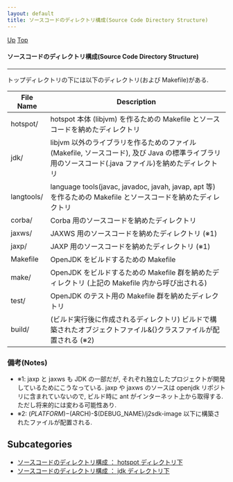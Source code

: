 ```yaml
---
layout: default
title: ソースコードのディレクトリ構成(Source Code Directory Structure)
---
```

[Up](../index.html) [Top](../index.html)

#### ソースコードのディレクトリ構成(Source Code Directory Structure)

--- 


トップディレクトリの下には以下のディレクトリ(および Makefile)がある.

<!-- Turn-ON: (orgtbl-mode 1), Turn-OFF: (orgtbl-mode -1) -->
<!-- BEGIN RECEIVE ORGTBL table29770T6K -->
| File Name | Description |
|---|---|
| hotspot/ | hotspot 本体 (libjvm) を作るための Makefile とソースコードを納めたディレクトリ |
| jdk/ | libjvm 以外のライブラリを作るためのファイル(Makefile, ソースコード), 及び Java の標準ライブラリ用のソースコード(.java ファイル)を納めたディレクトリ |
| langtools/ | language tools(javac, javadoc, javah, javap, apt 等)を作るための Makefile とソースコードを納めたディレクトリ |
| corba/ | Corba 用のソースコードを納めたディレクトリ |
| jaxws/ | JAXWS 用のソースコードを納めたディレクトリ (※1) |
| jaxp/ | JAXP 用のソースコードを納めたディレクトリ (※1) |
| Makefile | OpenJDK をビルドするための Makefile |
| make/ | OpenJDK をビルドするための Makefile 群を納めたディレクトリ (上記の Makefile 内から呼び出される) |
| test/ | OpenJDK のテスト用の Makefile 群を納めたディレクトリ |
| build/ | (ビルド実行後に作成されるディレクトリ) ビルドで構築されたオブジェクトファイル\&{}クラスファイルが配置される (※2) |
<!-- END RECEIVE ORGTBL table29770T6K -->

<!-- 
#+ORGTBL: SEND table29770T6K orgtbl-to-gfm
| File Name  | Description                                                                                                                                         |
|------------+-----------------------------------------------------------------------------------------------------------------------------------------------------|
| hotspot/   | hotspot 本体 (libjvm) を作るための Makefile とソースコードを納めたディレクトリ                                                                      |
| jdk/       | libjvm 以外のライブラリを作るためのファイル(Makefile, ソースコード), 及び Java の標準ライブラリ用のソースコード(.java ファイル)を納めたディレクトリ |
| langtools/ | language tools(javac, javadoc, javah, javap, apt 等)を作るための Makefile とソースコードを納めたディレクトリ                                        |
| corba/     | Corba 用のソースコードを納めたディレクトリ                                                                                                          |
| jaxws/     | JAXWS 用のソースコードを納めたディレクトリ (※1)                                                                                                    |
| jaxp/      | JAXP 用のソースコードを納めたディレクトリ (※1)                                                                                                     |
| Makefile   | OpenJDK をビルドするための Makefile                                                                                                                 |
| make/      | OpenJDK をビルドするための Makefile 群を納めたディレクトリ (上記の Makefile 内から呼び出される)                                                     |
| test/      | OpenJDK のテスト用の Makefile 群を納めたディレクトリ                                                                                                |
| build/     | (ビルド実行後に作成されるディレクトリ) ビルドで構築されたオブジェクトファイル&クラスファイルが配置される (※2)                                      |
-->


### 備考(Notes)
* ※1:
  jaxp と jaxws も JDK の一部だが, それぞれ独立したプロジェクトが開発しているためにこうなっている.
  jaxp や jaxws のソースは openjdk リポジトリに含まれていないので,
  ビルド時に ant がインターネット上から取得する.
  ただし将来的には変わる可能性あり.
* ※2:
  $(PLATFORM)-$(ARCH)-$(DEBUG_NAME)/j2sdk-image 以下に構築されたファイルが配置される.



## Subcategories
* [ソースコードのディレクトリ構成 ： hotspot ディレクトリ下](nooSr9ojgi.html)
* [ソースコードのディレクトリ構成 ： jdk ディレクトリ下](no2apwM4S0.html)



